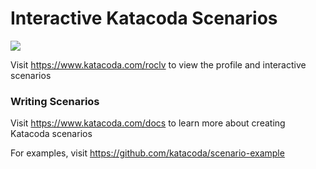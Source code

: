 # Interactive Katacoda Scenarios

[![](http://shields.katacoda.com/katacoda/roclv/count.svg)](https://www.katacoda.com/roclv "Get your profile on Katacoda.com")

Visit https://www.katacoda.com/roclv to view the profile and interactive scenarios

### Writing Scenarios
Visit https://www.katacoda.com/docs to learn more about creating Katacoda scenarios

For examples, visit https://github.com/katacoda/scenario-example
